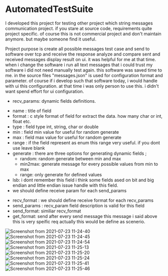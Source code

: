 # AutomatedTestSuite

I developed this project for testing other project which string messages communication project. if you stare at source code, requirements quite project specific. of course this is not commercial project and don't maintain anymore. but maybe someone find it useful.

Project purpose is create all possible messages test case and send to software over tcp and receive the response analyze and compare sent and received messages display result on ui. it was helpful for me at that time. when i change the software i run all text messages that i could trust my software i did not need manually test again. this software was saved time to me. in the source files "messages.json" is used for configuration  format and parameter. of course if i develop such that software today, i would handle with ui this configuration. at that time i was only person to use this. i didn't want spend effort for ui configuration. 

* recv_params: dynamic fields definitions.
- name : title of field
- format : c style format of field for extract the data. how many char or int, float etc.
- type : field type int, string, char or double
- min : field min value for useful for random generate
- max : field max value for useful for random generate
- range : if the field represent as enum this range very useful. if you dont use leave blank
- generate : there are three options for generating dynamic fields ; 
    - random: random generate between min and max
    - min2max: generate message for every possible values from min to max 
    - range: only generate for defined values
- lsb: i dont remember this field i think some fields ased on bit and  big endian and little endian issue handle with this field.
- we should define receive param for each send_params
* recv_format : we should define receive format for each recv_params
* send_params : recv_param field description is valid for this field
* send_format: similiar recv_format
* get_format: send after every send message this message i said above this is very speific req actually this would be define as scenerio.

![Screenshot from 2021-07-23 11-24-40](https://user-images.githubusercontent.com/8038366/126761369-b2896387-66d9-43d7-be30-1014f12e8b2a.png)
![Screenshot from 2021-07-23 11-24-45](https://user-images.githubusercontent.com/8038366/126761376-cd1088cc-b644-4e32-b44a-88024697322a.png)
![Screenshot from 2021-07-23 11-24-54](https://user-images.githubusercontent.com/8038366/126761383-e90ac77d-4014-4ac5-9424-8395a73e95df.png)
![Screenshot from 2021-07-23 11-25-13](https://user-images.githubusercontent.com/8038366/126761388-9637fc78-51e7-4633-958d-62d3101c9e67.png)
![Screenshot from 2021-07-23 11-25-20](https://user-images.githubusercontent.com/8038366/126761393-ef67926f-ea36-4574-ac84-f8eb32916543.png)
![Screenshot from 2021-07-23 11-25-24](https://user-images.githubusercontent.com/8038366/126761397-c04892b7-41f7-4acb-a4eb-1429410981d3.png)
![Screenshot from 2021-07-23 11-25-41](https://user-images.githubusercontent.com/8038366/126761401-9a679f5e-0460-4edc-92bb-bd67a5866f50.png)
![Screenshot from 2021-07-23 11-25-46](https://user-images.githubusercontent.com/8038366/126761406-204e7606-0fc2-4e42-9a7a-dd74f355e19d.png)




